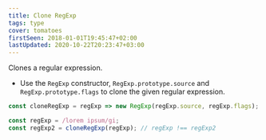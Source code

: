 ```yaml
---
title: Clone RegExp
tags: type
cover: tomatoes
firstSeen: 2018-01-01T19:45:47+02:00
lastUpdated: 2020-10-22T20:23:47+03:00
---
```


Clones a regular expression.

- Use the `RegExp` constructor, `RegExp.prototype.source` and `RegExp.prototype.flags` to clone the given regular expression.

```js
const cloneRegExp = regExp => new RegExp(regExp.source, regExp.flags);
```

```js
const regExp = /lorem ipsum/gi;
const regExp2 = cloneRegExp(regExp); // regExp !== regExp2
```
